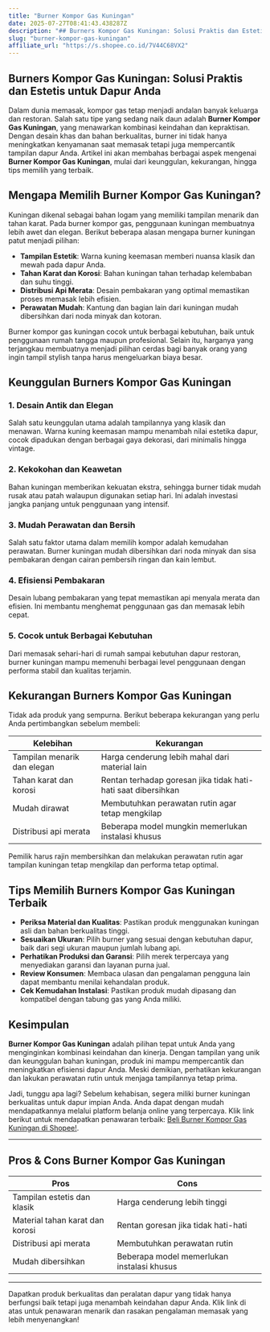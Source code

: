 ```yaml
---
title: "Burner Kompor Gas Kuningan"
date: 2025-07-27T08:41:43.438287Z
description: "## Burners Kompor Gas Kuningan: Solusi Praktis dan Estetis untuk Dapur Anda..."
slug: "burner-kompor-gas-kuningan"
affiliate_url: "https://s.shopee.co.id/7V44C68VX2"
---
```

## Burners Kompor Gas Kuningan: Solusi Praktis dan Estetis untuk Dapur Anda

Dalam dunia memasak, kompor gas tetap menjadi andalan banyak keluarga dan restoran. Salah satu tipe yang sedang naik daun adalah **Burner Kompor Gas Kuningan**, yang menawarkan kombinasi keindahan dan kepraktisan. Dengan desain khas dan bahan berkualitas, burner ini tidak hanya meningkatkan kenyamanan saat memasak tetapi juga mempercantik tampilan dapur Anda. Artikel ini akan membahas berbagai aspek mengenai **Burner Kompor Gas Kuningan**, mulai dari keunggulan, kekurangan, hingga tips memilih yang terbaik.

## Mengapa Memilih Burner Kompor Gas Kuningan?

Kuningan dikenal sebagai bahan logam yang memiliki tampilan menarik dan tahan karat. Pada burner kompor gas, penggunaan kuningan membuatnya lebih awet dan elegan. Berikut beberapa alasan mengapa burner kuningan patut menjadi pilihan:

- **Tampilan Estetik**: Warna kuning keemasan memberi nuansa klasik dan mewah pada dapur Anda.
- **Tahan Karat dan Korosi**: Bahan kuningan tahan terhadap kelembaban dan suhu tinggi.
- **Distribusi Api Merata**: Desain pembakaran yang optimal memastikan proses memasak lebih efisien.
- **Perawatan Mudah**: Kantung dan bagian lain dari kuningan mudah dibersihkan dari noda minyak dan kotoran.

Burner kompor gas kuningan cocok untuk berbagai kebutuhan, baik untuk penggunaan rumah tangga maupun profesional. Selain itu, harganya yang terjangkau membuatnya menjadi pilihan cerdas bagi banyak orang yang ingin tampil stylish tanpa harus mengeluarkan biaya besar.

## Keunggulan Burners Kompor Gas Kuningan

### 1. Desain Antik dan Elegan

Salah satu keunggulan utama adalah tampilannya yang klasik dan menawan. Warna kuning keemasan mampu menambah nilai estetika dapur, cocok dipadukan dengan berbagai gaya dekorasi, dari minimalis hingga vintage.

### 2. Kekokohan dan Keawetan

Bahan kuningan memberikan kekuatan ekstra, sehingga burner tidak mudah rusak atau patah walaupun digunakan setiap hari. Ini adalah investasi jangka panjang untuk penggunaan yang intensif.

### 3. Mudah Perawatan dan Bersih

Salah satu faktor utama dalam memilih kompor adalah kemudahan perawatan. Burner kuningan mudah dibersihkan dari noda minyak dan sisa pembakaran dengan cairan pembersih ringan dan kain lembut.

### 4. Efisiensi Pembakaran

Desain lubang pembakaran yang tepat memastikan api menyala merata dan efisien. Ini membantu menghemat penggunaan gas dan memasak lebih cepat.

### 5. Cocok untuk Berbagai Kebutuhan

Dari memasak sehari-hari di rumah sampai kebutuhan dapur restoran, burner kuningan mampu memenuhi berbagai level penggunaan dengan performa stabil dan kualitas terjamin.

## Kekurangan Burners Kompor Gas Kuningan

Tidak ada produk yang sempurna. Berikut beberapa kekurangan yang perlu Anda pertimbangkan sebelum membeli:

| Kelebihan | Kekurangan |
|------------|--------------|
| Tampilan menarik dan elegan | Harga cenderung lebih mahal dari material lain |
| Tahan karat dan korosi | Rentan terhadap goresan jika tidak hati-hati saat dibersihkan |
| Mudah dirawat | Membutuhkan perawatan rutin agar tetap mengkilap |
| Distribusi api merata | Beberapa model mungkin memerlukan instalasi khusus |

Pemilik harus rajin membersihkan dan melakukan perawatan rutin agar tampilan kuningan tetap mengkilap dan performa tetap optimal.

## Tips Memilih Burners Kompor Gas Kuningan Terbaik

- **Periksa Material dan Kualitas**: Pastikan produk menggunakan kuningan asli dan bahan berkualitas tinggi.
- **Sesuaikan Ukuran**: Pilih burner yang sesuai dengan kebutuhan dapur, baik dari segi ukuran maupun jumlah lubang api.
- **Perhatikan Produksi dan Garansi**: Pilih merek terpercaya yang menyediakan garansi dan layanan purna jual.
- **Review Konsumen**: Membaca ulasan dan pengalaman pengguna lain dapat membantu menilai kehandalan produk.
- **Cek Kemudahan Instalasi**: Pastikan produk mudah dipasang dan kompatibel dengan tabung gas yang Anda miliki.

## Kesimpulan

**Burner Kompor Gas Kuningan** adalah pilihan tepat untuk Anda yang menginginkan kombinasi keindahan dan kinerja. Dengan tampilan yang unik dan keunggulan bahan kuningan, produk ini mampu mempercantik dan meningkatkan efisiensi dapur Anda. Meski demikian, perhatikan kekurangan dan lakukan perawatan rutin untuk menjaga tampilannya tetap prima.

Jadi, tunggu apa lagi? Sebelum kehabisan, segera miliki burner kuningan berkualitas untuk dapur impian Anda. Anda dapat dengan mudah mendapatkannya melalui platform belanja online yang terpercaya. Klik link berikut untuk mendapatkan penawaran terbaik: [Beli Burner Kompor Gas Kuningan di Shopee!](https://s.shopee.co.id/7V44C68VX2).

---

## Pros & Cons Burner Kompor Gas Kuningan

| **Pros** | **Cons** |
|-----------------------------|----------------------------|
| Tampilan estetis dan klasik | Harga cenderung lebih tinggi |
| Material tahan karat dan korosi | Rentan goresan jika tidak hati-hati |
| Distribusi api merata | Membutuhkan perawatan rutin |
| Mudah dibersihkan | Beberapa model memerlukan instalasi khusus |

---

Dapatkan produk berkualitas dan peralatan dapur yang tidak hanya berfungsi baik tetapi juga menambah keindahan dapur Anda. Klik link di atas untuk penawaran menarik dan rasakan pengalaman memasak yang lebih menyenangkan!